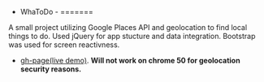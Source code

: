 - WhaToDo -
=======

A small project utilizing Google Places API and geolocation to find local things to do. Used jQuery for app stucture and data integration. Bootstrap was used for screen reactivness.
* [gh-page(live demo)](http://TrevorTuchten.github.io/personalProjects/whatodo/). **Will not work on chrome 50 for geolocation security reasons.**  